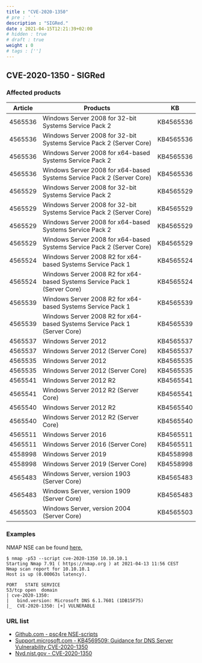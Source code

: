 ```yaml
---
title : "CVE-2020-1350"
# pre : ' '
description : "SIGRed."
date : 2021-04-15T12:21:39+02:00
# hidden : true
# draft : true
weight : 0
# tags : ['']
---
```


## CVE-2020-1350 - SIGRed

### Affected products

| Article | Products | KB |
|---------|----------|----|
4565536 | Windows Server 2008 for 32-bit Systems Service Pack 2  | KB4565536
4565536 | Windows Server 2008 for 32-bit Systems Service Pack 2 (Server Core) | KB4565536
4565536 | Windows Server 2008 for x64-based Systems Service Pack 2 | KB4565536
4565536 | Windows Server 2008 for x64-based Systems Service Pack 2 (Server Core) | KB4565536
4565529 | Windows Server 2008 for 32-bit Systems Service Pack 2 | KB4565529
4565529 | Windows Server 2008 for 32-bit Systems Service Pack 2 (Server Core) | KB4565529
4565529 | Windows Server 2008 for x64-based Systems Service Pack 2 | KB4565529
4565529 | Windows Server 2008 for x64-based Systems Service Pack 2 (Server Core) | KB4565529
4565524 | Windows Server 2008 R2 for x64-based Systems Service Pack 1 | KB4565524
4565524 | Windows Server 2008 R2 for x64-based Systems Service Pack 1 (Server Core) | KB4565524
4565539 | Windows Server 2008 R2 for x64-based Systems Service Pack 1 | KB4565539
4565539 | Windows Server 2008 R2 for x64-based Systems Service Pack 1 (Server Core) | KB4565539
4565537 | Windows Server 2012 | KB4565537
4565537 | Windows Server 2012 (Server Core) | KB4565537
4565535 | Windows Server 2012 | KB4565535
4565535 | Windows Server 2012 (Server Core) | KB4565535
4565541 | Windows Server 2012 R2 | KB4565541
4565541 | Windows Server 2012 R2 (Server Core) | KB4565541
4565540 | Windows Server 2012 R2 | KB4565540
4565540 | Windows Server 2012 R2 (Server Core) | KB4565540
4565511 | Windows Server 2016 | KB4565511
4565511 | Windows Server 2016 (Server Core) | KB4565511
4558998 | Windows Server 2019 | KB4558998
4558998 | Windows Server 2019 (Server Core) | KB4558998
4565483 | Windows Server, version 1903 (Server Core) | KB4565483
4565483 | Windows Server, version 1909 (Server Core) | KB4565483
4565503 | Windows Server, version 2004 (Server Core) | KB4565503

### Examples

NMAP NSE can be found [here.](https://github.com/psc4re/NSE-scripts)

```plain
$ nmap -p53 --script cve-2020-1350 10.10.10.1
Starting Nmap 7.91 ( https://nmap.org ) at 2021-04-13 11:56 CEST
Nmap scan report for 10.10.10.1
Host is up (0.00063s latency).

PORT   STATE SERVICE
53/tcp open  domain
| cve-2020-1350: 
|   bind.version: Microsoft DNS 6.1.7601 (1DB15F75)
|_  CVE-2020-1350: [+] VULNERABLE
```

### URL list

* [Github.com - psc4re NSE-scripts](https://github.com/psc4re/NSE-scripts)
* [Support.microsoft.com - KB4569509: Guidance for DNS Server Vulnerability CVE-2020-1350](https://support.microsoft.com/en-us/topic/kb4569509-guidance-for-dns-server-vulnerability-cve-2020-1350-6bdf3ae7-1961-2d25-7244-cce61b056569)
* [Nvd.nist.gov - CVE-2020-1350](https://nvd.nist.gov/vuln/detail/CVE-2020-1350)
